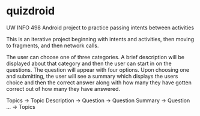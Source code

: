 # quizdroid
UW INFO 498 Android project to practice passing intents between activities

This is an iterative project beginning with intents and activities, then moving to fragments, and then network calls.

The user can choose one of three categories. A brief description will be displayed about that category and then the user can start in on the questions. The question will appear with four options. Upon choosing one and submitting, the user will see a summary which displays the users choice and then the correct answer along with how many they have gotten correct out of how many they have answered.

Topics -> Topic Description -> Question -> Question Summary -> Question ... -> Topics
